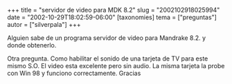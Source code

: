+++
title = "servidor de video para MDK 8.2"
slug = "2002102918025994"
date = "2002-10-29T18:02:59-06:00"
[taxonomies]
tema = ["preguntas"]
autor = ["silverpala"]
+++

Alguien sabe de un programa servidor de video para Mandrake 8.2. y donde
obtenerlo.

Otra pregunta. Como habilitar el sonido de una tarjeta de TV para este
mismo S.O. El video esta excelente pero sin audio. La misma tarjeta la
probe con Win 98 y funciono correctamente. Gracias
